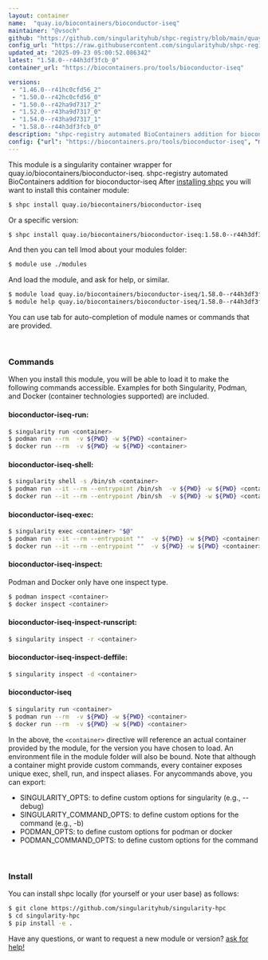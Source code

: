 ```yaml
---
layout: container
name:  "quay.io/biocontainers/bioconductor-iseq"
maintainer: "@vsoch"
github: "https://github.com/singularityhub/shpc-registry/blob/main/quay.io/biocontainers/bioconductor-iseq/container.yaml"
config_url: "https://raw.githubusercontent.com/singularityhub/shpc-registry/main/quay.io/biocontainers/bioconductor-iseq/container.yaml"
updated_at: "2025-09-23 05:00:52.086342"
latest: "1.58.0--r44h3df3fcb_0"
container_url: "https://biocontainers.pro/tools/bioconductor-iseq"

versions:
 - "1.46.0--r41hc0cfd56_2"
 - "1.50.0--r42hc0cfd56_0"
 - "1.50.0--r42ha9d7317_2"
 - "1.52.0--r43ha9d7317_0"
 - "1.54.0--r43ha9d7317_1"
 - "1.58.0--r44h3df3fcb_0"
description: "shpc-registry automated BioContainers addition for bioconductor-iseq"
config: {"url": "https://biocontainers.pro/tools/bioconductor-iseq", "maintainer": "@vsoch", "description": "shpc-registry automated BioContainers addition for bioconductor-iseq", "latest": {"1.58.0--r44h3df3fcb_0": "sha256:5fd5499ec8bbe532196b9e7f613bac8ed3eef6dcb06f1e61f15bda0b822a0f9e"}, "tags": {"1.46.0--r41hc0cfd56_2": "sha256:7f21aa5ab2325326d8596e860745b710cc0c556e21676c64755ef4072ef06fdf", "1.50.0--r42hc0cfd56_0": "sha256:7751d775c2a4aaa94d1b160df93bed60202ac62391b68e0955b7b19508bb54b0", "1.50.0--r42ha9d7317_2": "sha256:a8fc196c4e2656d2964bc9068e1d86188cac0161c60015ba94c6710104955836", "1.52.0--r43ha9d7317_0": "sha256:29352cfdc534ecd4fecf0fbb08ad2f5cd520ee8f66052dbaee599f12193a3f39", "1.54.0--r43ha9d7317_1": "sha256:0217cc7293af47ace3e582b6cfdc8f7aec10cfced9fad934c40acf47654f38a3", "1.58.0--r44h3df3fcb_0": "sha256:5fd5499ec8bbe532196b9e7f613bac8ed3eef6dcb06f1e61f15bda0b822a0f9e"}, "docker": "quay.io/biocontainers/bioconductor-iseq"}
---
```


This module is a singularity container wrapper for quay.io/biocontainers/bioconductor-iseq.
shpc-registry automated BioContainers addition for bioconductor-iseq
After [installing shpc](#install) you will want to install this container module:


```bash
$ shpc install quay.io/biocontainers/bioconductor-iseq
```

Or a specific version:

```bash
$ shpc install quay.io/biocontainers/bioconductor-iseq:1.58.0--r44h3df3fcb_0
```

And then you can tell lmod about your modules folder:

```bash
$ module use ./modules
```

And load the module, and ask for help, or similar.

```bash
$ module load quay.io/biocontainers/bioconductor-iseq/1.58.0--r44h3df3fcb_0
$ module help quay.io/biocontainers/bioconductor-iseq/1.58.0--r44h3df3fcb_0
```

You can use tab for auto-completion of module names or commands that are provided.

<br>

### Commands

When you install this module, you will be able to load it to make the following commands accessible.
Examples for both Singularity, Podman, and Docker (container technologies supported) are included.

#### bioconductor-iseq-run:

```bash
$ singularity run <container>
$ podman run --rm  -v ${PWD} -w ${PWD} <container>
$ docker run --rm  -v ${PWD} -w ${PWD} <container>
```

#### bioconductor-iseq-shell:

```bash
$ singularity shell -s /bin/sh <container>
$ podman run --it --rm --entrypoint /bin/sh  -v ${PWD} -w ${PWD} <container>
$ docker run --it --rm --entrypoint /bin/sh  -v ${PWD} -w ${PWD} <container>
```

#### bioconductor-iseq-exec:

```bash
$ singularity exec <container> "$@"
$ podman run --it --rm --entrypoint ""  -v ${PWD} -w ${PWD} <container> "$@"
$ docker run --it --rm --entrypoint ""  -v ${PWD} -w ${PWD} <container> "$@"
```

#### bioconductor-iseq-inspect:

Podman and Docker only have one inspect type.

```bash
$ podman inspect <container>
$ docker inspect <container>
```

#### bioconductor-iseq-inspect-runscript:

```bash
$ singularity inspect -r <container>
```

#### bioconductor-iseq-inspect-deffile:

```bash
$ singularity inspect -d <container>
```



#### bioconductor-iseq

```bash
$ singularity run <container>
$ podman run --rm  -v ${PWD} -w ${PWD} <container>
$ docker run --rm  -v ${PWD} -w ${PWD} <container>
```


In the above, the `<container>` directive will reference an actual container provided
by the module, for the version you have chosen to load. An environment file in the
module folder will also be bound. Note that although a container
might provide custom commands, every container exposes unique exec, shell, run, and
inspect aliases. For anycommands above, you can export:

 - SINGULARITY_OPTS: to define custom options for singularity (e.g., --debug)
 - SINGULARITY_COMMAND_OPTS: to define custom options for the command (e.g., -b)
 - PODMAN_OPTS: to define custom options for podman or docker
 - PODMAN_COMMAND_OPTS: to define custom options for the command

<br>

### Install

You can install shpc locally (for yourself or your user base) as follows:

```bash
$ git clone https://github.com/singularityhub/singularity-hpc
$ cd singularity-hpc
$ pip install -e .
```

Have any questions, or want to request a new module or version? [ask for help!](https://github.com/singularityhub/singularity-hpc/issues)